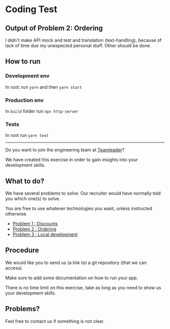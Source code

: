 # Coding Test

## Output of Problem 2: Ordering
I didn't make API mock and test and translation (text-handling), because of lack of time due my unexpected personal stuff. Other should be done.

## How to run
### Development env
In root: run `yarn` and then `yarn start`

### Production env
In `build` folder run `npx http-server`

### Tests
In root run `yarn test`

----------------------------------------------
Do you want to join the engineering team at [Teamleader](https://www.teamleader.eu/company/engineering)?

We have created this exercise in order to gain insights into your development skills.

## What to do?

We have several problems to solve. Our recruiter would have normally told you which one(s) to solve.

You are free to use whatever technologies you want, unless instructed otherwise.

- [Problem 1 : Discounts](./1-discounts.md)
- [Problem 2 : Ordering](./2-ordering.md)
- [Problem 3 : Local development](./3-local-development.md)

## Procedure

We would like you to send us (a link to) a git repository (that we can access).  

Make sure to add some documentation on how to run your app.

There is no time limit on this exercise, take as long as you need to show us your development skills.

## Problems?

Feel free to contact us if something is not clear.
